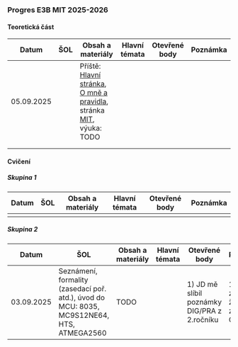 ### Progres E3B MIT 2025-2026

#### Teoretická část

| Datum      | ŠOL  | Obsah a materiály                                            | Hlavní témata | Otevřené body | Poznámka |
| ---------- | ---- | ------------------------------------------------------------ | ------------- | ------------- | -------- |
| 05.09.2025 |      | Příště: [Hlavní stránka](../../README.md), [O mně a pravidla](../../o-mne/readme.md), stránka [MIT](../../predmety/mit/readme.md), výuka: TODO |               |               |          |
|            |      |                                                              |               |               |          |
|            |      |                                                              |               |               |          |

#### Cvičení

##### Skupina 1

| Datum | ŠOL  | Obsah a materiály | Hlavní témata | Otevřené body | Poznámka |
| ----- | ---- | ----------------- | ------------- | ------------- | -------- |
|       |      |                   |               |               |          |

##### Skupina 2

| Datum      | ŠOL                                                          | Obsah a materiály | Hlavní témata | Otevřené body                                | Poznámka                                        |
| ---------- | ------------------------------------------------------------ | ----------------- | ------------- | -------------------------------------------- | ----------------------------------------------- |
| 03.09.2025 | Seznámení, formality (zasedací poř. atd.), úvod do MCU: 8035, MC9S12NE64, HTS, ATMEGA2560 | TODO              |               | 1) JD mě slíbil poznámky DIG/PRA z 2.ročníku | 1) Bylo zmíněno, že je třeba zopakovat C jazyk. |